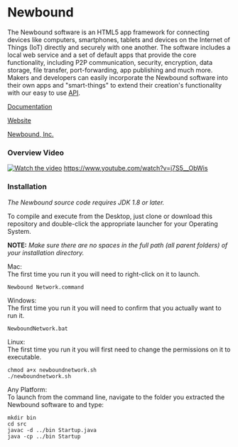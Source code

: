 # Newbound

The Newbound software is an HTML5 app framework for connecting devices 
like computers, smartphones, tablets and devices on the Internet of 
Things (IoT) directly and securely with one another. The software 
includes a local web service and a set of default apps that provide the 
core functionality, including P2P communication, security, encryption, 
data storage, file transfer, port-forwarding, app publishing and much 
more. Makers and developers can easily incorporate the Newbound software 
into their own apps and "smart-things" to extend their creation's 
functionality with our easy to use 
[API](https://www.newbound.io/documentation/reference.html).

[Documentation](https://www.newbound.io/documentation/index.html)

[Website](https://www.newbound.io)

[Newbound, Inc.](https://www.newbound.com/site/index.html)

### Overview Video
[![Watch the video](https://img.youtube.com/vi/j7S5__ObWis/maxresdefault.jpg)](https://www.youtube.com/watch?v=j7S5__ObWis)
https://www.youtube.com/watch?v=j7S5__ObWis

### Installation

*The Newbound source code requires JDK 1.8 or later.*

To compile and execute from the Desktop, just clone or download this repository and double-click the appropriate launcher for your Operating System.

**NOTE:** *Make sure there are no spaces in the full path (all parent folders) of your installation directory.*

Mac:<br>
The first time you run it you will need to right-click on it to launch.
```
Newbound Network.command
```

Windows:<br>
The first time you run it you will need to confirm that you actually 
want to run it.
```
NewboundNetwork.bat
```
Linux:<br>
The first time you run it you will first need to change the permissions on it to executable.
```
chmod a+x newboundnetwork.sh
./newboundnetwork.sh
```
Any Platform:<br>
To launch from the command line, navigate to the folder you extracted the Newbound software to and type:
```
mkdir bin
cd src
javac -d ../bin Startup.java
java -cp ../bin Startup
```